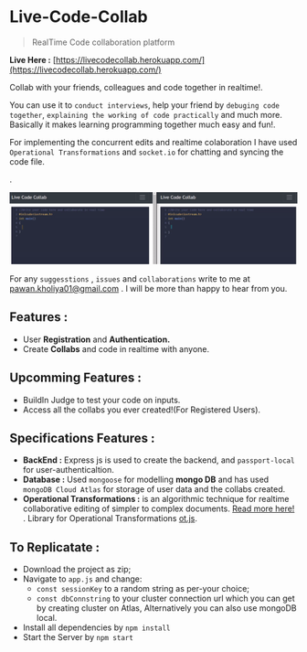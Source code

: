 # Live-Code-Collab
>RealTime Code collaboration platform 

**Live Here :**  [https://livecodecollab.herokuapp.com/](https://livecodecollab.herokuapp.com/)

Collab with your friends, colleagues and code together in realtime!. 

You can use it to `conduct interviews`, help your friend by `debuging code together`, `explaining the working of code practically` and much more. Basically it makes learning programming together much easy and fun!.

For implementing the concurrent edits and realtime colaboration I have used `Operational Transformations` and `socket.io` for chatting and syncing the code file. 

.

![](result2.gif)

For any `suggesstions` , `issues` and `collaborations` write to me at [pawan.kholiya01@gmail.com](mailto:pawan.kholiya01@gmail.com) . I will be more than happy to hear from you.
## Features :
  - User **Registration** and **Authentication.**
  - Create **Collabs** and code in realtime with anyone.


## Upcomming Features :
  - BuildIn Judge to test your code on inputs. 
  - Access all the collabs you ever created!(For Registered Users). 
  


## Specifications Features :

  - **BackEnd  :** Express js is used to create the backend, and `passport-local` for user-authenticaltion.
  - **Database :** Used `mongoose` for modelling **mongo DB** and has used `mongoDB Cloud Atlas` for storage of user data and the collabs created.
  - **Operational Transformations :** is an algorithmic technique for realtime collaborative editing of simpler to complex documents. [Read more here!](http://operational-transformation.github.io/) . Library for Operational Transformations [ot.js](https://github.com/Operational-Transformation/ot.js/).
  
 ## To Replicatate :
 
  - Download the project as zip;
  - Navigate to `app.js` and change:
    - `const sessionKey` to a random string as per-your choice;
    - `const dbConnstring` to your cluster connection url which you can get by creating cluster on Atlas, Alternatively you can also use mongoDB local.
  - Install all dependencies by
    ``` npm install ```
  - Start the Server by
    ``` npm start ```
  
